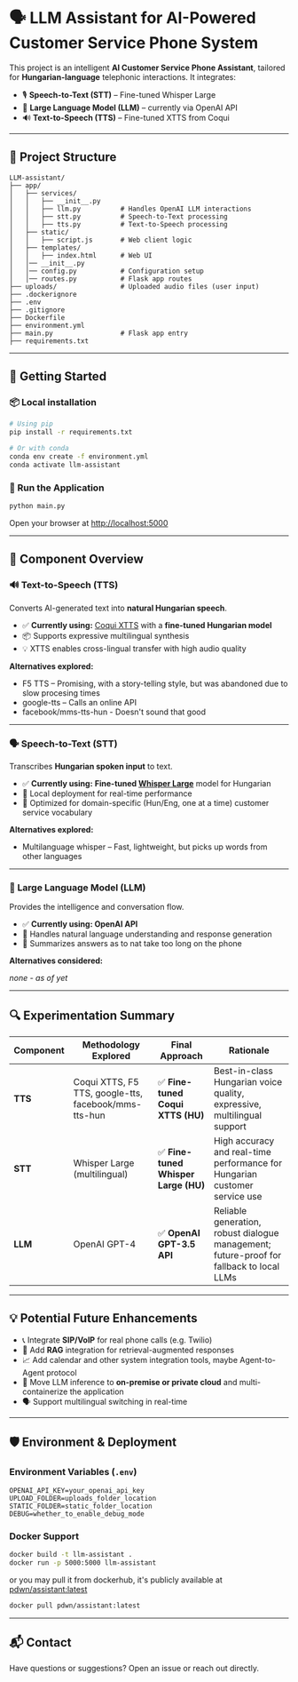 # 🗣️ LLM Assistant for AI-Powered Customer Service Phone System

This project is an intelligent **AI Customer Service Phone Assistant**, tailored for **Hungarian-language** telephonic interactions. It integrates:

* 🎙️ **Speech-to-Text (STT)** – Fine-tuned Whisper Large
* 🧠 **Large Language Model (LLM)** – currently via OpenAI API
* 🔊 **Text-to-Speech (TTS)** – Fine-tuned XTTS from Coqui

---

## 📁 Project Structure

```
LLM-assistant/
├── app/
│   ├── services/
│   │   ├── __init__.py
│   │   ├── llm.py          # Handles OpenAI LLM interactions
│   │   ├── stt.py          # Speech-to-Text processing
│   │   ├── tts.py          # Text-to-Speech processing
│   ├── static/
│   │   ├── script.js       # Web client logic
│   ├── templates/
│   │   ├── index.html      # Web UI
│   │── __init__.py
│   │── config.py           # Configuration setup
│   │── routes.py           # Flask app routes
├── uploads/                # Uploaded audio files (user input)
├── .dockerignore
├── .env
├── .gitignore
├── Dockerfile
├── environment.yml
├── main.py                 # Flask app entry
├── requirements.txt
```

---

## 🚀 Getting Started

### 📦 Local installation

```bash
# Using pip
pip install -r requirements.txt

# Or with conda
conda env create -f environment.yml
conda activate llm-assistant
```

### 🏁 Run the Application

```bash
python main.py
```

Open your browser at [http://localhost:5000](http://localhost:5000)

---

## 🧠 Component Overview

### 🔊 Text-to-Speech (TTS)

Converts AI-generated text into **natural Hungarian speech**.

* ✅ **Currently using:** [Coqui XTTS](https://github.com/coqui-ai/TTS) with a **fine-tuned Hungarian model**
* 📦 Supports expressive multilingual synthesis
* 💡 XTTS enables cross-lingual transfer with high audio quality

**Alternatives explored:**

* F5 TTS – Promising, with a story-telling style, but was abandoned due to slow procesing times
* google-tts – Calls an online API
* facebook/mms-tts-hun - Doesn't sound that good

---

### 🗣️ Speech-to-Text (STT)

Transcribes **Hungarian spoken input** to text.

* ✅ **Currently using:** **Fine-tuned [Whisper Large](https://github.com/openai/whisper)** model for Hungarian
* 📍 Local deployment for real-time performance
* 🎯 Optimized for domain-specific (Hun/Eng, one at a time) customer service vocabulary

**Alternatives explored:**

* Multilanguage whisper – Fast, lightweight, but picks up words from other languages

---

### 🧠 Large Language Model (LLM)

Provides the intelligence and conversation flow.

* ✅ **Currently using: OpenAI API**
* 💬 Handles natural language understanding and response generation
* 🧩 Summarizes answers as to nat take too long on the phone

**Alternatives considered:**

*none - as of yet*

---

## 🔍 Experimentation Summary
| Component | Methodology Explored                                         | Final Approach                      | Rationale                                                                                |
| --------- |--------------------------------------------------------------| ----------------------------------- | ---------------------------------------------------------------------------------------- |
| **TTS**   | Coqui XTTS, F5 TTS, google-tts, facebook/mms-tts-hun         | ✅ **Fine-tuned Coqui XTTS (HU)**    | Best-in-class Hungarian voice quality, expressive, multilingual support                  |
| **STT**   | Whisper Large (multilingual)                                 | ✅ **Fine-tuned Whisper Large (HU)** | High accuracy and real-time performance for Hungarian customer service use               |
| **LLM**   | OpenAI GPT-4  | ✅ **OpenAI GPT-3.5 API**            | Reliable generation, robust dialogue management; future-proof for fallback to local LLMs |

---

## 💡 Potential Future Enhancements

* 📞 Integrate **SIP/VoIP** for real phone calls (e.g. Twilio)
* 🧠 Add **RAG** integration for retrieval-augmented responses
* 📈 Add calendar and other system integration tools, maybe Agent-to-Agent protocol
* 🔐 Move LLM inference to **on-premise or private cloud** and multi-containerize the application
* 🗣️ Support multilingual switching in real-time

---

## 🛡️ Environment & Deployment

### Environment Variables (`.env`)

```
OPENAI_API_KEY=your_openai_api_key
UPLOAD_FOLDER=uploads_folder_location
STATIC_FOLDER=static_folder_location
DEBUG=whether_to_enable_debug_mode
```

### Docker Support

```bash
docker build -t llm-assistant .
docker run -p 5000:5000 llm-assistant
```

or you may pull it from dockerhub, it's publicly available at [pdwn/assistant:latest](https://hub.docker.com/r/pdwn/assistant)

```bash
docker pull pdwn/assistant:latest
```
---

## 📬 Contact

Have questions or suggestions? Open an issue or reach out directly.
